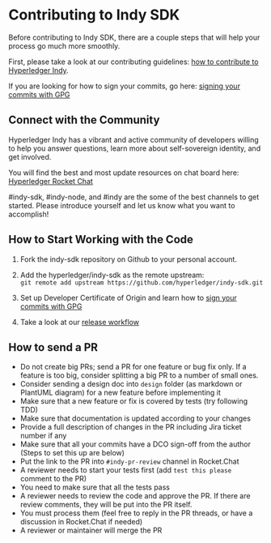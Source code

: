 # Contributing to Indy SDK


Before contributing to Indy SDK, there are a couple steps that will help your process go much more smoothly.

First, please take a look at our contributing guidelines: [how to contribute to Hyperledger Indy](http://bit.ly/2ugd0bq).

If you are looking for how to sign your commits, go here: [signing your commits with GPG](signing-commits.md)

## Connect with the Community

Hyperledger Indy has a vibrant and active community of developers willing to help you answer questions, learn more about self-sovereign identity, and get involved.

You will find the best and most update resources on chat board here: [Hyperledger Rocket Chat](https://chat.hyperledger.org/home)

\#indy-sdk, \#indy-node, and \#indy are the some of the best channels to get started. Please introduce yourself and let us know what you want to accomplish!

## How to Start Working with the Code

1. Fork the indy-sdk repository on Github to your personal account.

1. Add the hyperledger/indy-sdk as the remote upstream:  
   `git remote add upstream https://github.com/hyperledger/indy-sdk.git`

1. Set up Developer Certificate of Origin and learn how to [sign your commits with GPG](signing-commits.md)  

1. Take a look at our [release workflow](release-workflow.md)

## How to send a PR

- Do not create big PRs; send a PR for one feature or bug fix only.
 If a feature is too big, consider splitting a big PR to a number of small ones.
- Consider sending a design doc into `design` folder (as markdown or PlantUML diagram) for a new feature  before implementing it
- Make sure that a new feature or fix is covered by tests (try following TDD)
- Make sure that documentation is updated according to your changes
- Provide a full description of changes in the PR including Jira ticket number if any  
- Make sure that all your commits have a DCO sign-off from the author (Steps to set this up are below)
- Put the link to the PR into `#indy-pr-review` channel in Rocket.Chat
- A reviewer needs to start your tests first (add `test this please` comment to the PR)
- You need to make sure that all the tests pass
- A reviewer needs to review the code and approve the PR. If there are review comments, they will be put into the PR itself.
- You must process them (feel free to reply in the PR threads, or have a discussion in Rocket.Chat if needed)
- A reviewer or maintainer will merge the PR
